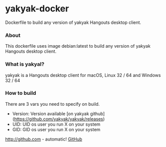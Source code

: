# yakyak-docker
Dockerfile to build any version of yakyak Hangouts desktop client.

### About
This dockerfile uses image debian:latest to build any version of yakyak Hangouts desktop client.

### What is yakyal?
yakyak is a Hangouts desktop client for macOS, Linux 32 / 64 and Windows 32 / 64

### How to build
There are 3 vars you need to specify on build.

* Version: Version available [on yakyak github] (https://github.com/yakyak/yakyak/releases)
* UID: UID os user you run X on your system
* GID: GID os user you run X on your system

http://github.com - automatic!
[GitHub](http://github.com)
